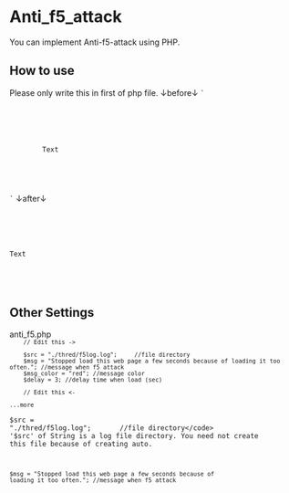 # Anti_f5_attack
You can implement Anti-f5-attack using PHP.

<h2>How to use</h2>
Please only write this in first of php file.
↓before↓
<code>`
<!DOCTYPE html><br>
<html\><br>
	<body\><br>
		<p\>Text</p\><br>
	</body\><br>
</html\><br>
`</code>
↓after↓
<code>
<?php
	require "./anti_f5.php";
	antiF5("0");
?>
<!DOCTYPE html>
<html>
	<body>
		<p>Text</p>
	</body>
</html>
</code>

<h2>Other Settings</h2>
anti_f5.php
<code>
<?php
	function antiF5 ($view){

		// Edit this ->

		$src = "./thred/f5log.log";		//file directory
		$msg = "Stopped load this web page a few seconds because of loading it too often.";	//message when f5 attack
		$msg_color = "red";	//message color
		$delay = 3; //delay time when load (sec)

		// Edit this <-
    
    ...more
</code>

<code>$src = "./thred/f5log.log";		//file directory</code>
'$src' of String is a log file directory. You need not create this file because of creating auto.

<code>$msg = "Stopped load this web page a few seconds because of loading it too often.";	//message when f5 attack</code>
